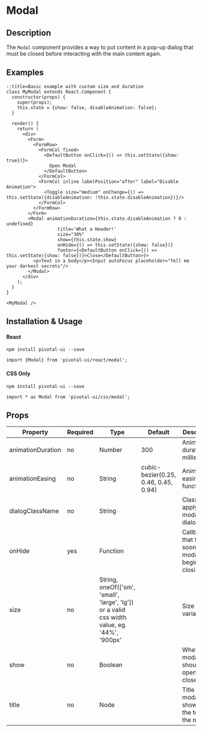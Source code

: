 # Modal

## Description

The `Modal` component provides a way to put content in a pop-up dialog that must be closed before interacting with
the main content again.

## Examples

```jsx-only
::title=Basic example with custom size and duration
class MyModal extends React.Component {
  constructor(props) {
    super(props);
    this.state = {show: false, disableAnimation: false};
  }

  render() {
    return (
      <div>
        <Form>
          <FormRow>
            <FormCol fixed>
              <DefaultButton onClick={() => this.setState({show: true})}>
                Open Modal
              </DefaultButton>
            </FormCol>
            <FormCol inline labelPosition="after" label="Disable Animation">
              <Toggle size="medium" onChange={() => this.setState({disableAnimation: !this.state.disableAnimation})}/>
            </FormCol>
          </FormRow>
        </Form>
        <Modal animationDuration={this.state.disableAnimation ? 0 : undefined}
                   title='What a Header!'
                   size="30%"
                   show={this.state.show}
                   onHide={() => this.setState({show: false})}
                   footer={<DefaultButton onClick={() => this.setState({show: false})}>Close</DefaultButton>}>
          <p>Text in a body</p><Input autoFocus placeholder="Tell me your darkest secrets"/>
        </Modal>
      </div>
    );
  }
}

<MyModal />
```
## Installation & Usage

#### React
`npm install pivotal-ui --save`

`import {Modal} from 'pivotal-ui/react/modal';`

#### CSS Only
`npm install pivotal-ui --save`

`import * as Modal from 'pivotal-ui/css/modal';`

## Props

| Property          | Required   | Type                                                                                         | Default                              | Description                                             |
| ----------------  | ---------- | ----------                                                                                   | ----------                           | ------------                                            |
| animationDuration | no         | Number                                                                                       | 300                                  | Animation duration in milliseconds                      |
| animationEasing   | no         | String                                                                                       | cubic-bezier(0.25, 0.46, 0.45, 0.94) | Animation easing function                               |
| dialogClassName   | no         | String                                                                                       |                                      | Class(es) to apply to the modal dialog                  |
| onHide            | yes        | Function                                                                                     |                                      | Callback that fires as soon as the modal begins closing |
| size              | no         | String, oneOf(['sm', 'small', 'large', 'lg']) or a valid css width value, eg. '44%', '900px' |                                      | Size variations                                         |
| show              | no         | Boolean                                                                                      |                                      | Whether the modal should be opened or closed            |
| title             | no         | Node                                                                                         |                                      | Title of the modal, shown at the top of the modal       |
